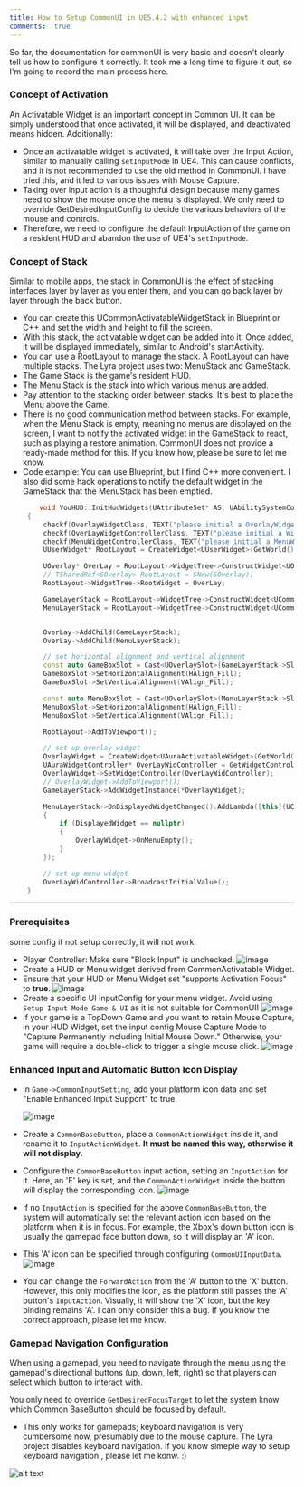 ```yaml
---
title: How to Setup CommonUI in UE5.4.2 with enhanced input
comments:  true
---
```


So far, the documentation for commonUI is very basic and doesn't clearly tell us how to configure it correctly. It took me a long time to figure it out, so I'm going to record the main process here.


### Concept of Activation
An Activatable Widget is an important concept in Common UI. It can be simply understood that once activated, it will be displayed, and deactivated means hidden. Additionally:

  - Once an activatable widget is activated, it will take over the Input Action, similar to manually calling `setInputMode` in UE4. This can cause conflicts, and it is not recommended to use the old method in CommonUI. I have tried this, and it led to various issues with Mouse Capture.
  - Taking over input action is a thoughtful design because many games need to show the mouse once the menu is displayed. We only need to override GetDesiredInputConfig to decide the various behaviors of the mouse and controls.
  - Therefore, we need to configure the default InputAction of the game on a resident HUD and abandon the use of UE4's `setInputMode`.

### Concept of Stack
Similar to mobile apps, the stack in CommonUI is the effect of stacking interfaces layer by layer as you enter them, and you can go back layer by layer through the back button.

 - You can create this UCommonActivatableWidgetStack in Blueprint or C++ and set the width and height to fill the screen.
 - With this stack, the activatable widget can be added into it. Once added, it will be displayed immediately, similar to Android's startActivity.
 - You can use a RootLayout to manage the stack. A RootLayout can have multiple stacks. The Lyra project uses two: MenuStack and GameStack.
 - The Game Stack is the game's resident HUD.
 - The Menu Stack is the stack into which various menus are added.
 - Pay attention to the stacking order between stacks. It's best to place the Menu above the Game.
 - There is no good communication method between stacks. For example, when the Menu Stack is empty, meaning no menus are displayed on the screen, I want to notify the activated widget in the GameStack to react, such as playing a restore animation. CommonUI does not provide a ready-made method for this. If you know how, please be sure to let me know.
 - Code example: You can use Blueprint, but I find C++ more convenient. I also did some hack operations to notify the default widget in the GameStack that the MenuStack has been emptied.
   ``` cpp title="YouHUD.cpp"
       void YouHUD::InitHudWidgets(UAttributeSet* AS, UAbilitySystemComponent* ASC, APlayerState* PS, APlayerController* PC)
    {
        checkf(OverlayWidgetClass, TEXT("please initial a OverlayWidgetClass"));
        checkf(OverLayWidgetControllerClass, TEXT("please initial a WidgetControllerClass"));
        checkf(MenuWidgetControllerClass, TEXT("please initial a MenuWidgetControllerClass"));
        UUserWidget* RootLayout = CreateWidget<UUserWidget>(GetWorld(), UCommonUserWidget::StaticClass());

        UOverlay* OverLay = RootLayout->WidgetTree->ConstructWidget<UOverlay>(UOverlay::StaticClass(), TEXT("Overlay"));
        // TSharedRef<SOverlay> RootLayout = SNew(SOverlay);
        RootLayout->WidgetTree->RootWidget = OverLay;

        GameLayerStack = RootLayout->WidgetTree->ConstructWidget<UCommonActivatableWidgetStack>(UCommonActivatableWidgetStack::StaticClass(), TEXT("GameLayerStack"));
        MenuLayerStack = RootLayout->WidgetTree->ConstructWidget<UCommonActivatableWidgetStack>(UCommonActivatableWidgetStack::StaticClass(), TEXT("MenuLayerStack"));


        OverLay->AddChild(GameLayerStack);
        OverLay->AddChild(MenuLayerStack);

        // set horizontal alignment and vertical alignment
        const auto GameBoxSlot = Cast<UOverlaySlot>(GameLayerStack->Slot);
        GameBoxSlot->SetHorizontalAlignment(HAlign_Fill);
        GameBoxSlot->SetVerticalAlignment(VAlign_Fill);

        const auto MenuBoxSlot = Cast<UOverlaySlot>(MenuLayerStack->Slot);
        MenuBoxSlot->SetHorizontalAlignment(HAlign_Fill);
        MenuBoxSlot->SetVerticalAlignment(VAlign_Fill);

        RootLayout->AddToViewport();

        // set up overlay widget
        OverlayWidget = CreateWidget<UAuraActivatableWidget>(GetWorld(), OverlayWidgetClass);
        UAuraWidgetController* OverLayWidController = GetWidgetController<UAuraOverlayWidgetController>(FAuraWidgetControllerParma(AS, ASC, PS, PC));
        OverlayWidget->SetWidgetController(OverLayWidController);
        // OverlayWidget->AddToViewport();
        GameLayerStack->AddWidgetInstance(*OverlayWidget);

        MenuLayerStack->OnDisplayedWidgetChanged().AddLambda([this](UCommonActivatableWidget* DisplayedWidget)
        {
            if (DisplayedWidget == nullptr)
            {
                OverlayWidget->OnMenuEmpty();
            }
        });

        // set up menu widget
        OverLayWidController->BroadcastInitialValue();
    }
   ```
---

### Prerequisites
some config if not setup correctly, it will not work.

- Player Controller: Make sure "Block Input" is unchecked.
![image](<../../assets/images/How to setup CommonUI in UE5.4.2_image.webp>)
- Create a HUD or Menu widget derived from CommonActivatable Widget.
- Ensure that your HUD or Menu Widget set "supports Activation Focus" to **true**.
  ![image](<../../assets/images/How to setup CommonUI in UE5.4.2_image-1.webp>)
- Create a specific UI InputConfig for your menu widget. Avoid using `Setup Input Mode Game & UI` as it is not suitable for CommonUI!
  ![image](<../../assets/images/How to setup CommonUI in UE5.4.2_image-2.webp>)
- If your game is a TopDown Game and you want to retain Mouse Capture, in your HUD Widget, set the input config Mouse Capture Mode to "Capture Permanently including Initial Mouse Down." Otherwise, your game will require a double-click to trigger a single mouse click.
  ![image](<../../assets/images/How to setup CommonUI in UE5.4.2_image-3.webp>)


### Enhanced Input and Automatic Button Icon Display

- In `Game->CommonInputSetting`, add your platform icon data and set "Enable Enhanced Input Support" to true.

    ![image](<../../assets/images/How to setup CommonUI in UE5.4.2_image-4.webp>)

- Create a `CommonBaseButton`, place a `CommonActionWidget` inside it, and rename it to `InputActionWidget`. **It must be named this way, otherwise it will not display.**

- Configure the `CommonBaseButton` input action, setting an `InputAction` for it. Here, an 'E' key is set, and the `CommonActionWidget` inside the button will display the corresponding icon.
  ![image](<../../assets/images/How to setup CommonUI in UE5.4.2_image-5.webp>)

- If no `InputAction` is specified for the above `CommonBaseButton`, the system will automatically set the relevant action icon based on the platform when it is in focus. For example, the Xbox's down button icon is usually the gamepad face button down, so it will display an 'A' icon.
- This 'A' icon can be specified through configuring `CommonUIInputData`.
  ![image](<../../assets/images/How to setup CommonUI in UE5.4.2.zh_image.webp>)
- You can change the `ForwardAction` from the 'A' button to the 'X' button. However, this only modifies the icon, as the platform still passes the 'A' button's `InputAction`. Visually, it will show the 'X' icon, but the key binding remains 'A'. I can only consider this a bug. If you know the correct approach, please let me know.

### Gamepad Navigation Configuration
When using a gamepad, you need to navigate through the menu using the gamepad's directional buttons (up, down, left, right) so that players can select which button to interact with. 

You only need to override `GetDesiredFocusTarget` to let the system know which Common BaseButton should be focused by default.

- This only works for gamepads; keyboard navigation is very cumbersome now, presumably due to the mouse capture. The Lyra project disables keyboard navigation. If you know simeple way to setup keyboard navigation , please let me konw. :)

 ![alt text](<../../assets/images/How to setup CommonUI in UE5.4.2.zh_image-1.webp>)
